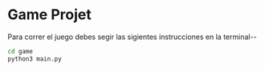 # Game Projet

Para correr el juego debes segir las sigientes instrucciones en la terminal--
```sh
cd game
python3 main.py
```

